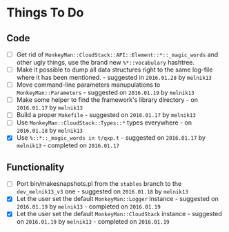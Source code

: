 Things To Do
============

Code
----

 - [ ] Get rid of `MonkeyMan::CloudStack::API::Element::*::_magic_words` and
       other ugly things, use the brand new `%*::vocabulary` hashtree.
 - [ ] Make it possible to dump all data structures right to the same log-file
       where it has been mentioned.
        - suggested in `2016.01.28` by `melnik13`
 - [ ] Move command-line parameters manupulations to `MonkeyMan::Parameters`
        - suggested on `2016.01.19` by `melnik13`
 - [ ] Make some helper to find the framework's library directory
        - on `2016.01.17` by `melnik13`
 - [ ] Build a proper `Makefile`
        - suggested on `2016.01.17` by `melnik13`
 - [ ] Use `MonkeyMan::CloudStack::Types::*` types everywhere
        - on `2016.01.18` by `melnik13`
 - [x] Use `%::*::_magic_words in t/qxp.t`
        - suggested on `2016.01.17` by `melnik13`
        - completed on `2016.01.17`

Functionality
-------------

 - [ ] Port bin/makesnapshots.pl from the `stables` branch to
       the `dev_melnik13_v3` one
        - suggested on `2016.01.18` by `melnik13`
 - [x] Let the user set the default `MonkeyMan::Logger` instance
        - suggested on `2016.01.19` by `melnik13`
        - completed on `2016.01.19`
 - [x] Let the user set the default `MonkeyMan::CloudStack` instance
        - suggested on `2016.01.19` by `melnik13`
        - completed on `2016.01.19`
